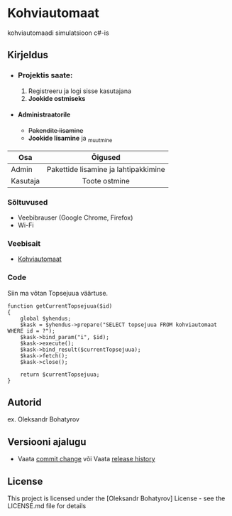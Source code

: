 # Kohviautomaat

kohviautomaadi simulatsioon c#-is

## Kirjeldus
 - ### Projektis saate:
   1. Registreeru ja logi sisse kasutajana
   2. __Jookide ostmiseks__
 - #### Administraatorile
   * ~~Pakendite lisamine~~
   * **Jookide lisamine** ja <sub>muutmine</sub> 

| Osa           | Õigused       
| ------------- |:-------------:
| Admin         | Pakettide lisamine ja lahtipakkimine
| Kasutaja      | Toote ostmine      
  


### Sõltuvused

* Veebibrauser (Google Chrome, Firefox)
* Wi-Fi

### Veebisait

* [Kohviautomaat](https://oleksandrbohatyrov22.thkit.ee/JSleht/Content/kohv/haldusleht.php)

### Code


Siin ma võtan Topsejuua väärtuse.
```
function getCurrentTopsejuua($id)
{
    global $yhendus;
    $kask = $yhendus->prepare("SELECT topsejuua FROM kohviautomaat WHERE id = ?");
    $kask->bind_param("i", $id);
    $kask->execute();
    $kask->bind_result($currentTopsejuua);
    $kask->fetch();
    $kask->close();

    return $currentTopsejuua;
}
```


## Autorid

ex. Oleksandr Bohatyrov

## Versiooni ajalugu

* Vaata [commit change]() või Vaata [release history]()


## License

This project is licensed under the [Oleksandr Bohatyrov] License - see the LICENSE.md file for details
